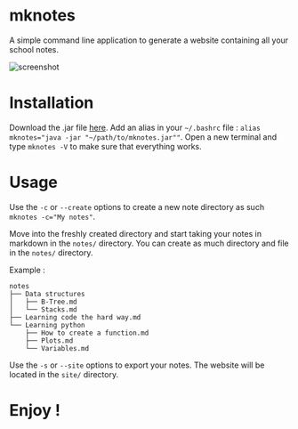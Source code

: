 # mknotes

A simple command line application to generate a website containing all your school notes.

![screenshot](https://user-images.githubusercontent.com/20248805/51412184-07ee0200-1b6b-11e9-9606-211962d53a7d.png)

# Installation

Download the .jar file [here](https://github.com/gregoryalary/mknotes/raw/master/artifacts/mknotes.jar).
Add an alias in your `~/.bashrc` file : `alias mknotes="java -jar "~/path/to/mknotes.jar""`.
Open a new terminal and type `mknotes -V` to make sure that everything works.

# Usage

Use the `-c` or `--create` options to create a new note directory as such `mknotes -c="My notes"`.

Move into the freshly created directory and start taking your notes in markdown in the `notes/` directory.
You can create as much directory and file in the `notes/` directory.

Example :
```
notes
├── Data structures
│   ├── B-Tree.md
│   └── Stacks.md
├── Learning code the hard way.md
└── Learning python
    ├── How to create a function.md
    ├── Plots.md
    └── Variables.md
```

Use the `-s` or `--site` options to export your notes. The website will be located in the `site/` directory.

# Enjoy !
